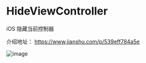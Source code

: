 # HideViewController
iOS 隐藏当前控制器

介绍地址：
https://www.jianshu.com/p/539eff784a5e


![image](https://upload-images.jianshu.io/upload_images/1944218-71ba9f4e4e084cb6.gif?imageMogr2/auto-orient/strip%7CimageView2/2/w/448)

